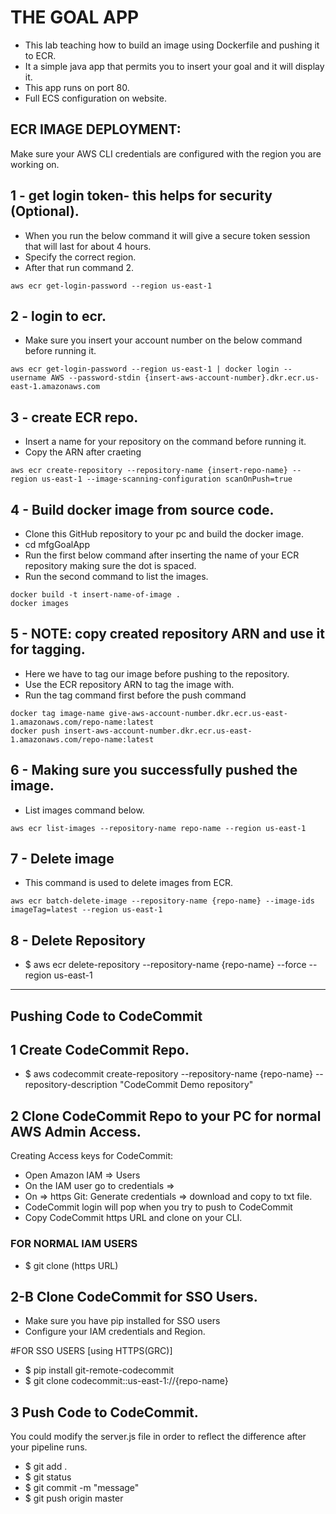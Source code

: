 # THE GOAL APP
- This lab teaching how to build an image using Dockerfile and pushing it to ECR.
- It a simple java app that permits you to insert your goal and it will display it.
- This app runs on port 80.
- Full ECS configuration on website.

## ECR IMAGE DEPLOYMENT:
Make sure your AWS CLI credentials are configured with the region you are working on.

## 1 - get login token- this helps for security (Optional).
- When you run the below command it will give a secure token session that will last for about 4 hours.
- Specify the correct region.
- After that run command 2.
```
aws ecr get-login-password --region us-east-1
```

## 2 - login to ecr.
- Make sure you insert your account number on the below command before running it.
```
aws ecr get-login-password --region us-east-1 | docker login --username AWS --password-stdin {insert-aws-account-number}.dkr.ecr.us-east-1.amazonaws.com
```

## 3 - create ECR repo.
- Insert a name for your repository on the command before running it.
- Copy the ARN after craeting
```
aws ecr create-repository --repository-name {insert-repo-name} --region us-east-1 --image-scanning-configuration scanOnPush=true
```

## 4 - Build docker image from source code.
- Clone this GitHub repository to your pc and build the docker image.
- cd mfgGoalApp
- Run the first below command after inserting the name of your ECR repository making sure the dot is spaced.
- Run the second command to list the images.
```
docker build -t insert-name-of-image .
docker images
```

## 5 - NOTE: copy created repository ARN and use it for tagging.
- Here we have to tag our image before pushing to the repository.
- Use the ECR repository ARN to tag the image with.
- Run the tag command first before the push command
```
docker tag image-name give-aws-account-number.dkr.ecr.us-east-1.amazonaws.com/repo-name:latest
docker push insert-aws-account-number.dkr.ecr.us-east-1.amazonaws.com/repo-name:latest
```

## 6 - Making sure you successfully pushed the image.
- List images command below.
```
aws ecr list-images --repository-name repo-name --region us-east-1
```

## 7 - Delete image
- This command is used to delete images from ECR.
```
aws ecr batch-delete-image --repository-name {repo-name} --image-ids imageTag=latest --region us-east-1
```

## 8 - Delete Repository
- $ aws ecr delete-repository --repository-name {repo-name} --force --region us-east-1

*************************
## Pushing Code to CodeCommit

## 1 Create CodeCommit Repo.
- $ aws codecommit create-repository --repository-name {repo-name} --repository-description "CodeCommit Demo repository"

## 2 Clone CodeCommit Repo to your PC for normal AWS Admin Access.
Creating Access keys for CodeCommit:
- Open Amazon IAM => Users
- On the IAM user go to credentials =>
- On => https Git: Generate credentials => download and copy to txt file. 
- CodeCommit login will pop when you try to push to CodeCommit
- Copy CodeCommit https URL and clone on your CLI.

### FOR NORMAL IAM USERS 
- $ git clone (https URL)

## 2-B Clone CodeCommit for SSO Users.
- Make sure you have pip installed for SSO users 
- Configure your IAM credentials and Region.

#FOR SSO USERS [using HTTPS(GRC)] 
- $ pip install git-remote-codecommit 
- $ git clone codecommit::us-east-1://{repo-name} 

## 3 Push Code to CodeCommit.
You could modify the server.js file in order to reflect the difference after your pipeline runs.

- $ git add . 
- $ git status 
- $ git commit -m "message" 
- $ git push origin master 

